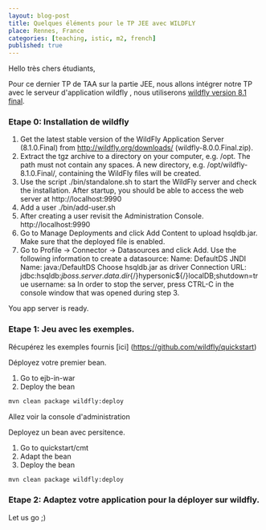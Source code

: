 ```yaml
---
layout: blog-post
title: Quelques éléments pour le TP JEE avec WILDFLY
place: Rennes, France
categories: [teaching, istic, m2, french]
published: true
---
```

Hello très chers étudiants,

Pour ce dernier TP de TAA sur la partie JEE, nous allons intégrer notre TP avec le serveur d'application wildfly , nous utiliserons [wildfly version 8.1 final](http://wildfly.org/downloads/).

### Etape 0: Installation de wildfly

1. Get the latest stable version of the WildFly Application Server (8.1.0.Final) from http://wildfly.org/downloads/ (wildfly-8.0.0.Final.zip).
2. Extract the tgz archive to a directory on your computer, e.g. /opt. The path must not contain any spaces. A new directory, e.g. /opt/wildfly-8.1.0.Final/, containing the WildFly files will be created.
3. Use the script ./bin/standalone.sh to start the WildFly server and check the installation. After startup, you should be able to access the web server at http://localhost:9990
4. Add  a user ./bin/add-user.sh
5. After creating a user revisit the Administration Console. http://localhost:9990
6. Go to Manage Deployments and click Add Content to upload hsqldb.jar. Make sure that the deployed file is enabled.
7. Go to Profile -> Connector -> Datasources and click Add. Use the following information to create a datasource:
Name: DefaultDS
JNDI Name: java:/DefaultDS
Choose hsqldb.jar as driver
Connection URL: jdbc:hsqldb:${jboss.server.data.dir}${/}hypersonic${/}localDB;shutdown=true
username: sa
In order to stop the server, press CTRL-C in the console window that was opened during step 3.

You app server is ready. 
<!--more-->


### Etape 1: Jeu avec les exemples. 

Récupérez les exemples fournis [ici] (https://github.com/wildfly/quickstart)

Déployez votre premier bean. 
1. Go to ejb-in-war
2. Deploy the bean 
 
```bash
mvn clean package wildfly:deploy
```

Allez voir la console d'administration


Deployez un bean avec persitence. 
1. Go to quickstart/cmt
2. Adapt the bean
3. Deploy the bean 

```bash
mvn clean package wildfly:deploy
```


### Etape 2: Adaptez votre application pour la déployer sur wildfly. 

Let us go ;)

